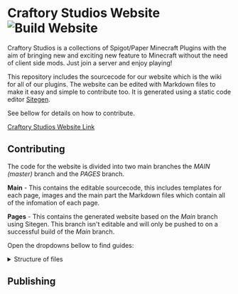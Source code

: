 # Craftory Studios Website      ![Build Website](https://github.com/CraftoryStudios/website/workflows/Build%20Website/badge.svg?branch=main)

Craftory Studios is a collections of Spigot/Paper Minecraft Plugins with the aim of bringing new and exciting new feature to Minecraft without the need of client side mods. Just join a server and enjoy playing!

This repository includes the sourcecode for our website which is the wiki for all of our plugins. The website can be edited with Markdown files to make it easy and simple to contribute too. It is generated using a static code editor [Sitegen](https://github.com/refinedmods/sitegen).

See bellow for details on how to contribute.

[Craftory Studios Website Link](https://craftory.studio/)


## Contributing 

The code for the website is divided into two main branches the *MAIN (master)* branch and the *PAGES* branch.

**Main** - This contains the editable sourcecode, this includes templates for each page, images and the main part the Markdown files which contain all of the infomation of each page.

**Pages** - This contains the generated website based on the *Main* branch using Sitegen. This branch isn't editable and will only be pushed to on a successful build of the *Main* branch. 

Open the dropdowns bellow to find guides:

<details>
<summary>Structure of files</summary>
Key: *file* - Signifies a placeholder name or an entry with multiple instances.

```bash
├── sourcecode
│   ├── assets
│   │   └── craftory-tech
│   │       ├── crafting - Images of crafting recipes
│   │       ├── renders - Imgaes of Items and Blocks
│   │       └── logo.png
│   ├── *project* (eg craftory-tech, craftory-utils)
│   │    ├── releases
│   │    │   └── *minecraft-x.x.x.json* - Contains each release of plugin
│   │    ├── wiki
│   │    │   ├── sidebar
│   │    │   │   ├── *sidebar-page*.md - Files for each sidebar section
│   │    │   ├── *page*.json - File with properties of wiki page (optional)
│   │    │   └── *page*.md - File containing contents of wiki page
│   │    │
│   │    ├── app.js
│   │    ├── app.scss
│   │    └── index.gohtml
│   ├── dist - CSS, JS files
│   ├── site.json - Website definition file
│   └── *template files*.gohtml
├── README.md
├── index.html - Landing page of site
├── CNAME
└── .gitignore
```
</details>

## Publishing 